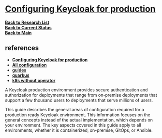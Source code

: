 # **[Configuring Keycloak for production](https://www.keycloak.org/server/configuration-production)**

**[Back to Research List](../../../research_list.md)**\
**[Back to Current Status](../../../../development/status/weekly/current_status.md)**\
**[Back to Main](../../../../README.md)**

## references

- **[Configuring Keycloak for production](https://www.keycloak.org/server/configuration-production)**
- **[All configuration](https://www.keycloak.org/server/all-config)**
- **[guides](https://www.keycloak.org/guides)**
- **[quarkus](https://www.mastertheboss.com/keycloak/getting-started-with-keycloak-powered-by-quarkus/)**
- **[k8s without operator](https://www.keycloak.org/getting-started/getting-started-kube)**

A Keycloak production environment provides secure authentication and authorization for deployments that range from on-premise deployments that support a few thousand users to deployments that serve millions of users.

This guide describes the general areas of configuration required for a production ready Keycloak environment. This information focuses on the general concepts instead of the actual implementation, which depends on your environment. The key aspects covered in this guide apply to all environments, whether it is containerized, on-premise, GitOps, or Ansible.
